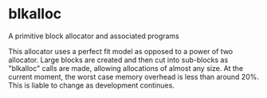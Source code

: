 # blkalloc
A primitive block allocator and associated programs

  This allocator uses a perfect fit model as opposed to a power of two allocator. 
Large blocks are created and then cut into sub-blocks as "blkalloc" calls are
made, allowing allocations of almost any size. 
  At the current moment, the worst case memory overhead is less than around 20%.
This is liable to change as development continues.
